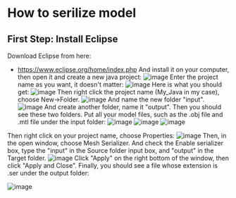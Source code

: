 # How to serilize model
## First Step: Install Eclipse
Download Eclipse from here:
- https://www.eclipse.org/home/index.php
And install it on your computer, then open it and create a new java project:
![image](https://github.com/pren1/JPCT_demo/raw/master/Image/1.png)
Enter the project name as you want, it doesn't matter:
![image](https://github.com/pren1/JPCT_demo/raw/master/Image/2.png)
Here is what you should get:
![image](https://github.com/pren1/JPCT_demo/raw/master/Image/3.png)
Then right click the project name (My_Java in my case), choose New->Folder. 
![image](https://github.com/pren1/JPCT_demo/raw/master/Image/4.png)
And name the new folder "input".
![image](https://github.com/pren1/JPCT_demo/raw/master/Image/5.png)
And create another folder, name it "output". Then you should see these two folders.
Put all your model files, such as the .obj file and .mtl file under the input folder:
![image](https://github.com/pren1/JPCT_demo/raw/master/Image/6.png)
![image](https://github.com/pren1/JPCT_demo/raw/master/Image/7.png)
![image](https://github.com/pren1/JPCT_demo/raw/master/Image/8.png)

Then right click on your project name, choose Properties:
![image](https://github.com/pren1/JPCT_demo/raw/master/Image/9.png)
Then, in the open window, choose Mesh Serializer. And check the Enable serializer box, type the "input"
in the Source folder input box, and "output" in the Target folder.
![image](https://github.com/pren1/JPCT_demo/raw/master/Image/10.png)
Click "Apply" on the right bottom of the window, then click "Apply and Close".
Finally, you should see a file whose extension is .ser under the output folder:

![image](https://github.com/pren1/JPCT_demo/raw/master/Image/11.png)
